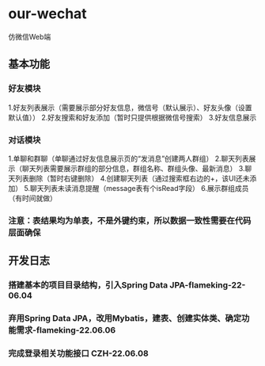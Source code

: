 # our-wechat
仿微信Web端

## 基本功能
### 好友模块
1.好友列表展示（需要展示部分好友信息，微信号（默认展示）、好友头像（设置默认值））
2.好友搜索和好友添加（暂时只提供根据微信号搜索）
3.好友信息展示

### 对话模块
1.单聊和群聊（单聊通过好友信息展示页的“发消息”创建两人群组）
2.聊天列表展示（聊天列表需要展示群组的部分信息，群组名称、群组头像、最新消息）
3.聊天列表删除（暂时右键删除）
4.创建聊天列表（通过搜索框右边的+，该UI还未添加）
5.聊天列表未读消息提醒（message表有个isRead字段）
6.展示群组成员（有时间就做）

### 注意：表结果均为单表，不是外键约束，所以数据一致性需要在代码层面确保

## 开发日志
### 搭建基本的项目目录结构，引入Spring Data JPA-flameking-22-06.04
### 弃用Spring Data JPA，改用Mybatis，建表、创建实体类、确定功能需求-flameking-22.06.06
### 完成登录相关功能接口  CZH-22.06.08